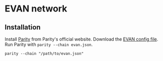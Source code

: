# EVAN network

## Installation

Install [Parity](https://github.com/paritytech/parity/releases) from Parity's official website. Download the [EVAN config file](https://raw.githubusercontent.com/evannetwork/core-cnfig/master/evan.json). Run Parity with `parity --chain evan.json`.

```
parity --chain "/path/to/evan.json"
```
